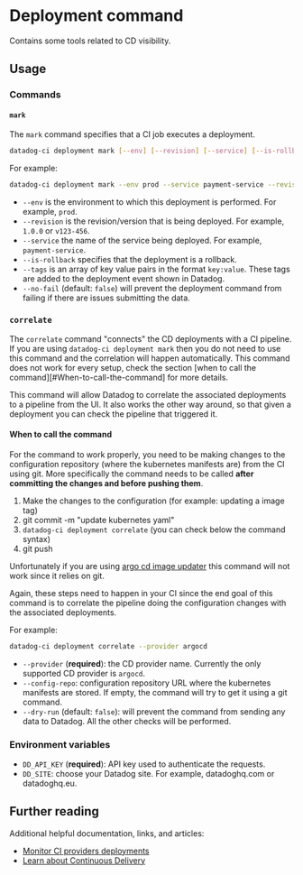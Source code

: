 # Deployment command

Contains some tools related to CD visibility.

## Usage

### Commands

#### `mark`

The `mark` command specifies that a CI job executes a deployment.

```bash
datadog-ci deployment mark [--env] [--revision] [--service] [--is-rollback] [--tags] [--no-fail]
```

For example:

```bash
datadog-ci deployment mark --env prod --service payment-service --revision v1.1.0 --tags team:backend --no-fail
```

- `--env` is the environment to which this deployment is performed. For example, `prod`.
- `--revision` is the revision/version that is being deployed. For example, `1.0.0` or `v123-456`.
- `--service` the name of the service being deployed. For example, `payment-service`.
- `--is-rollback` specifies that the deployment is a rollback.
- `--tags` is an array of key value pairs in the format `key:value`. These tags are added to the deployment event shown in Datadog.
- `--no-fail` (default: `false`) will prevent the deployment command from failing if there are issues submitting the data.

### `correlate`

The `correlate` command "connects" the CD deployments with a CI pipeline. If you are using `datadog-ci deployment mark` then you do not need to use 
this command and the correlation will happen automatically. This command does not work for every setup, check the section 
[when to call the command][#When-to-call-the-command] for more details.

This command will allow Datadog to correlate the associated deployments to a pipeline from the UI. It also works the other way around, 
so that given a deployment you can check the pipeline that triggered it.

#### When to call the command

For the command to work properly, you need to be making changes to the configuration repository (where the kubernetes manifests are) from
the CI using git. More specifically the  command needs to be called **after committing the changes and before pushing them**.

1. Make the changes to the configuration (for example: updating a image tag)
2. git commit -m "update kubernetes yaml"
3. `datadog-ci deployment correlate` (you can check below the command syntax)
4. git push 

Unfortunately if you are using [argo cd image updater][3] this command will not work since it relies on git. 

Again, these steps need to happen in your CI since the end goal of this command is to correlate the pipeline doing the configuration changes
with the associated deployments.

For example:
```bash
datadog-ci deployment correlate --provider argocd
```

- `--provider` (**required**): the CD provider name. Currently the only supported CD provider is `argocd`.
- `--config-repo`: configuration repository URL where the kubernetes manifests are stored. If empty, the command will try to get it using a git command.
- `--dry-run` (default: `false`): will prevent the command from sending any data to Datadog. All the other checks will be performed.

### Environment variables

- `DD_API_KEY` (**required**): API key used to authenticate the requests.
- `DD_SITE`: choose your Datadog site. For example, datadoghq.com or datadoghq.eu.

## Further reading

Additional helpful documentation, links, and articles:

- [Monitor CI providers deployments][1]
- [Learn about Continuous Delivery][2]

[1]: https://docs.datadoghq.com/continuous_delivery/deployments/ciproviders
[2]: https://docs.datadoghq.com/continuous_delivery/
[3]: https://argocd-image-updater.readthedocs.io/en/stable/
